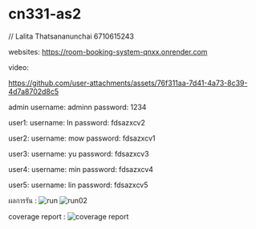 # cn331-as2
// Lalita Thatsananunchai 6710615243

websites: https://room-booking-system-qnxx.onrender.com

video: 

https://github.com/user-attachments/assets/76f311aa-7d41-4a73-8c39-4d7a8702d8c5



admin
username: adminn
password: 1234

user1:
username: ln
password: fdsazxcv2

user2:
username: mow
password: fdsazxcv1

user3:
username: yu
password: fdsazxcv3

user4:
username: min
password: fdsazxcv4

user5:
username: lin
password: fdsazxcv5


ผลการรัน : 
![run](https://github.com/user-attachments/assets/9b6094af-1721-40f6-8dd7-b2e4b9dd2dc9)
![run02](https://github.com/user-attachments/assets/782477f4-c04a-4881-a151-91e33c88074d)


coverage report : 
![coverage report](https://github.com/user-attachments/assets/a96bf547-b198-4c60-8098-468e723695de)




